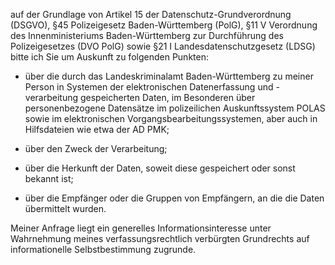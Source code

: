 auf der Grundlage von Artikel 15 der Datenschutz-Grundverordnung (DSGVO),
§45 Polizeigesetz Baden-Württemberg (PolG),
§11 V Verordnung des Innenministeriums Baden-Württemberg zur Durchführung des
Polizeigesetzes (DVO PolG) sowie §21 I Landesdatenschutzgesetz (LDSG) bitte ich
Sie um Auskunft zu folgenden Punkten:

+ über die durch das Landeskriminalamt Baden-Württemberg zu meiner Person
  in Systemen der elektronischen Datenerfassung und -verarbeitung gespeicherten
  Daten, im Besonderen über personenbezogene Datensätze im polizeilichen Auskunftssystem
  POLAS sowie im elektronischen Vorgangsbearbeitungssystemen, aber auch in
  Hilfsdateien wie etwa der AD PMK;

+ über den Zweck der Verarbeitung;

+ über die Herkunft der Daten, soweit diese gespeichert oder sonst bekannt ist;

+ über die Empfänger oder die Gruppen von Empfängern, an die die Daten übermittelt wurden.

Meiner Anfrage liegt ein generelles Informationsinteresse unter Wahrnehmung
meines verfassungsrechtlich verbürgten Grundrechts auf informationelle
Selbstbestimmung zugrunde.
